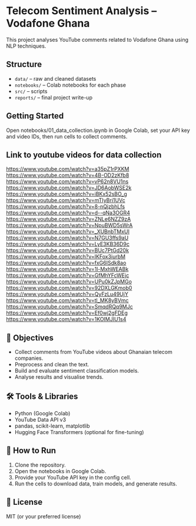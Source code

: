# Telecom Sentiment Analysis – Vodafone Ghana

This project analyses YouTube comments related to Vodafone Ghana using NLP techniques.

## Structure
- `data/` – raw and cleaned datasets
- `notebooks/` – Colab notebooks for each phase
- `src/` – scripts 
- `reports/` – final project write-up

## Getting Started
Open notebooks/01_data_collection.ipynb in Google Colab, set your API key and video IDs, then run cells to collect comments.


## Link to youtube videos for data collection
https://www.youtube.com/watch?v=a35pZ1rPXKM
https://www.youtube.com/watch?v=4B-OD2zKfb8
https://www.youtube.com/watch?v=vP62n8VU1ns
https://www.youtube.com/watch?v=JD6AobWSE2k
https://www.youtube.com/watch?v=iBKx52sBO_g
https://www.youtube.com/watch?v=mTIyBri1UVc
https://www.youtube.com/watch?v=8-nQjzbhLfs
https://www.youtube.com/watch?v=d--qNa3OGR4
https://www.youtube.com/watch?v=ZNLe6NZZ9zA
https://www.youtube.com/watch?v=NpuBWD5sWrA
https://www.youtube.com/watch?v=_XUBnbTMxUI
https://www.youtube.com/watch?v=N7GU3ffs9aU
https://www.youtube.com/watch?v=LyE3KB36D9c
https://www.youtube.com/watch?v=BUc7PtGd20k
https://www.youtube.com/watch?v=IKFox3iurbM
https://www.youtube.com/watch?v=fxG6ISdk8ao
https://www.youtube.com/watch?v=1l-MxhWEABk
https://www.youtube.com/watch?v=GfMhYFcWEjc
https://www.youtube.com/watch?v=UPu0kZJpMGo
https://www.youtube.com/watch?v=92DXLGKmob0
https://www.youtube.com/watch?v=QyFzLu49UjY
https://www.youtube.com/watch?v=tl_MK8yBVmc
https://www.youtube.com/watch?v=SmqdRQq9MJc
https://www.youtube.com/watch?v=Ef0wj2gFDEg
https://www.youtube.com/watch?v=1KOIMJIU1s4



## 🎯 Objectives
- Collect comments from YouTube videos about Ghanaian telecom companies.
- Preprocess and clean the text.
- Build and evaluate sentiment classification models.
- Analyse results and visualise trends.

## 🛠 Tools & Libraries
- Python (Google Colab)
- YouTube Data API v3
- pandas, scikit-learn, matplotlib
- Hugging Face Transformers (optional for fine-tuning)

## 🚀 How to Run
1. Clone the repository.
2. Open the notebooks in Google Colab.
3. Provide your YouTube API key in the config cell.
4. Run the cells to download data, train models, and generate results.

## 📜 License
MIT (or your preferred license)
